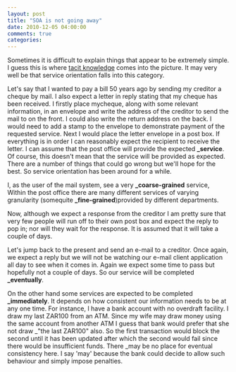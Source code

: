 ```yaml
---
layout: post
title: "SOA is not going away"
date: 2010-12-05 04:00:00
comments: true
categories: 
---
```


Sometimes it is difficult to explain things that appear to be extremely simple. I guess this is where <a href="http://en.wikipedia.org/wiki/Tacit_knowledge">tacit knowledge</a> comes into the picture. It may very well be that service orientation falls into this category.

Let's say that I wanted to pay a bill 50 years ago by sending my creditor a cheque by mail. I also expect a letter in reply stating that my cheque has been received. I firstly place mycheque, along with some relevant information, in an envelope and write the address of the creditor to send the mail to on the front. I could also write the return address on the back. I would need to add a stamp to the envelope to demonstrate payment of the requested service. Next I would place the letter envelope in a post box. If everything is in order I can reasonably expect the recipient to receive the letter. I can assume that the post office will provide the expected **_service**. Of course, this doesn't mean that the service will be provided as expected. There are a number of things that could go wrong but we'll hope for the best. So service orientation has been around for a while.

I, as the user of the mail system, see a very **_coarse-grained** service, Within the post office there are many different services of varying granularity (somequite **_fine-grained**)provided by different departments.

Now, although we expect a response from the creditor I am pretty sure that very few people will run off to their own post box and expect the reply to pop in; nor will they wait for the response. It is assumed that it will take a couple of days.

Let's jump back to the present and send an e-mail to a creditor. Once again, we expect a reply but we will not be watching our e-mail client application all day to see when it comes in. Again we expect some time to pass but hopefully not a couple of days. So our service will be completed **_eventually**.

On the other hand some services are expected to be completed **_immediately**. It depends on how consistent our information needs to be at any one time. For instance, I have a bank account with no overdraft facility. I draw my last ZAR100 from an ATM. Since my wife may draw money using the same account from another ATM I guess that bank would prefer that she not draw _"the last ZAR100" also. So the first transaction would block the second until it has been updated after which the second would fail since there would be insufficient funds. There _may be no place for eventual consistency here. I say 'may' because the bank could decide to allow such behaviour and simply impose penalties.
